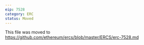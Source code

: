 ```yaml
---
eip: 7528
category: ERC
status: Moved
---
```


This file was moved to https://github.com/ethereum/ercs/blob/master/ERCS/erc-7528.md
